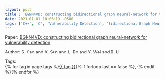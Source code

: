 ```yaml
---
layout: post
title : 'BGNN4VD: constructing bidirectional graph neural-network for vulnerability detection'
date: 2021-01-01 10:03:19 -0500
tags: ['C++', 'C', 'Vulnerability Detection', 'Bidirectional Graph Neural Network', 'Abstract Syntax Tree (AST)', 'Control Flow Graph (CFG)', 'Data Flow Graph (DFG)']
---
```

Paper: [BGNN4VD: constructing bidirectional graph neural-network for vulnerability detection](https://www.sciencedirect.com/science/article/pii/S0950584921000586?casa_token=yJ61DylhXyYAAAAA:2kv6vPfT1Emiax-gkXikCJ0thK4DJCQ-gU3O9rbMy6WYs9-ACswNsLRnXCJNuG4Y9zQFKe0Egg#sec4)

Author: S. Cao and X. Sun and L. Bo and Y. Wei and B. Li




 Tags:  
        <span>{% for tag in page.tags %}<a href="/tags/#{{ tag | slugify }}">{{ tag }}</a>{% if forloop.last == false %}, {% endif %}{% endfor %}</span>
